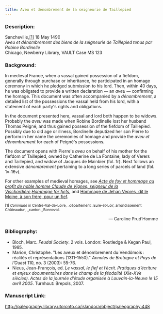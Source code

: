 ```yaml
---
title: Aveu et dénombrement de la seigneurie de Taillepied
---
```

### Description:

Sancheville,<a href="#_ftn1">[1]</a> 18 May 1490<br />
_Aveu et dénombrement des biens de la seigneurie de Taillepied tenus par Robine Bordinelle_<br />
Chicago, Newberry Library, VAULT Case MS 123

### Background:

In medieval France, when a vassal gained possession of a fiefdom, generally through purchase or inheritance, he participated in an homage ceremony in which he pledged submission to his lord. Then, within 40 days, he was obligated to provide a written declaration — an _aveu_ — confirming the homage. This document was often accompanied by a _dénombrement_, a detailed list of the possessions the vassal held from his lord, with a statement of each party's rights and obligations.

In the document presented here, vassal and lord both happen to be widows. Probably the _aveu_ was made when Robine Bordinelle lost her husband Thomas Peigné, and thus gained possession of the fiefdom of Taillepied. Possibly due to old age or illness, Bordinelle deputized her son Pierre to perform in her name the ceremonies of homage and provide the _aveu et dénombrement_ for each of Peigné's possessions.

The document opens with Pierre's _aveu_ on behalf of his mother for the fiefdom of Taillepied, owned by Catherine de La Fontaine, lady of Verers and Taillepied, and widow of Jacques de Mainbier (fol. 1r). Next follows an extensive _dénombrement_ pertaining to a long series of parcels of land (fol. 1v-16v).

For other examples of medieval homages, see [_Acte de foy et hommage au profit de noble homme Claude de Vignes, seigneur de la Vischardière_](https://paleography.library.utoronto.ca/islandora/object/paleography%3A2074#237260ef-0a1b-4c61-9bf0-081244d8fb77),[_Hommage for fiefs_](https://paleography.library.utoronto.ca/islandora/object/paleography:2069#e1b98cec-8850-4b9f-adc5-3a28ebbbb8ff), and [Hommage de Jehan Vepres, dit le Moine, à son frère, pour un fief](https://paleography.library.utoronto.ca/islandora/object/paleography:2077#c9780d17-1aa3-4753-9499-20efb6ddd9bd).

<small id="_ftn1">[1] _Commune_ in Centre-Val-de-Loire, _département _Eure-et-Loir, arrondissement Châteaudun, _canton _Bonneval.
</small>

<p style="text-align:right;">— Caroline Prud’Homme </p>

### Bibliography:

- Bloch, Marc. _Feudal Society_. 2 vols. London: Routledge & Kegan Paul, 1965.
- Marion, Christophe. "Les aveux et dénombrement du Vendômois : réalités et représentations (1311-1550)." _Annales de Bretagne et Pays de l’Ouest_ 110, no. 3 (2003): 55-76.
- Nieus, Jean-François, ed. _Le vassal, le fief et l’écrit. Pratiques d’écriture et enjeux documentaires dans le champ de la féodalité (XIe-XVe siècles). Actes de la journée d’étude organisée à Louvain-la-Neuve le 15 avril 2005_. Turnhout: Brepols, 2007.

### Manuscript Link:

http://paleography.library.utoronto.ca/islandora/object/paleography:448
